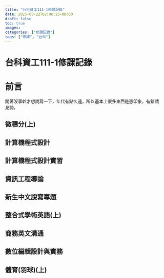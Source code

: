 ```yaml
---
title: "台科資工111-1修課記錄"
date: 2025-08-22T02:06:25+08:00
draft: false
toc: true
images:
categories: ["修課記錄"]
tags: ["修課", "台科"]
---
```

# 台科資工111-1修課記錄

# 前言
閒著沒事幹才想說寫一下，年代有點久遠，所以基本上很多東西是憑印象，有錯請見諒。

## 微積分(上)
## 計算機程式設計
## 計算機程式設計實習
## 資訊工程導論
## 新生中文說寫專題
## 整合式學術英語(上)
## 商務英文溝通
## 數位編輯設計與實務
## 體育(羽球)(上)